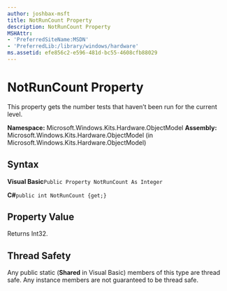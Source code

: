 ```yaml
---
author: joshbax-msft
title: NotRunCount Property
description: NotRunCount Property
MSHAttr:
- 'PreferredSiteName:MSDN'
- 'PreferredLib:/library/windows/hardware'
ms.assetid: efe856c2-e596-481d-bc55-4608cfb88029
---
```


# NotRunCount Property


This property gets the number tests that haven’t been run for the current level.

**Namespace:** Microsoft.Windows.Kits.Hardware.ObjectModel **Assembly:** Microsoft.Windows.Kits.Hardware.ObjectModel (in Microsoft.Windows.Kits.Hardware.ObjectModel)

## Syntax


**Visual Basic**`Public Property NotRunCount As Integer`

**C#**`public int NotRunCount {get;}`

## Property Value


Returns Int32.

## Thread Safety


Any public static (**Shared** in Visual Basic) members of this type are thread safe. Any instance members are not guaranteed to be thread safe.

 

 







